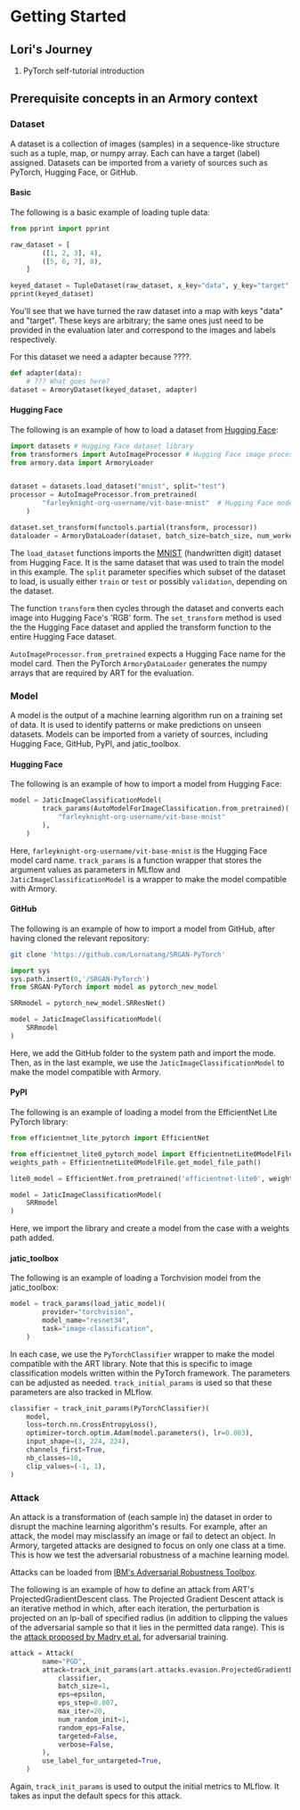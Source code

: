 # Getting Started

## Lori's Journey

1. PyTorch self-tutorial introduction



## Prerequisite concepts in an Armory context

### Dataset

A dataset is a collection of images (samples) in a sequence-like structure such
as a tuple, map, or numpy array. Each can have a target (label) assigned.
Datasets can be imported from a variety of sources such as PyTorch, Hugging
Face, or GitHub.

#### Basic

The following is a basic example of loading tuple data:

```python
from pprint import pprint

raw_dataset = [
        ([1, 2, 3], 4),
        ([5, 6, 7], 8),
    ]

keyed_dataset = TupleDataset(raw_dataset, x_key="data", y_key="target")
pprint(keyed_dataset)
```

You'll see that we have turned the raw dataset into a map with keys "data" and
"target". These keys are arbitrary; the same ones just need to be provided in
the evaluation later and correspond to the images and labels respectively.

For this dataset we need a adapter because ????.

```python
def adapter(data):
    # ??? What goes here?
dataset = ArmoryDataset(keyed_dataset, adapter)
```

#### Hugging Face

The following is an example of how to load a dataset from [Hugging Face][huggingface]:

```python
import datasets # Hugging Face dataset library
from transformers import AutoImageProcessor # Hugging Face image processor class
from armory.data import ArmoryLoader


dataset = datasets.load_dataset("mnist", split="test")
processor = AutoImageProcessor.from_pretrained(
        "farleyknight-org-username/vit-base-mnist"  # Hugging Face model card
    )

dataset.set_transform(functools.partial(transform, processor))
dataloader = ArmoryDataLoader(dataset, batch_size=batch_size, num_workers=5)
```

The `load_dataset` functions imports the [MNIST][mnist] (handwritten digit)
dataset from Hugging Face. It is the same dataset that was used to train the
model in this example. The `split` parameter specifies which subset of the
dataset to load, is usually either `train` or `test` or possibly `validation`,
depending on the dataset.

The function `transform` then cycles through the dataset and converts each image
into Hugging Face's 'RGB' form. The `set_transform` method is used the the
Hugging Face dataset and applied the transform function to the entire Hugging
Face dataset.

`AutoImageProcessor.from_pretrained` expects a Hugging Face name for the model
card. Then the PyTorch `ArmoryDataLoader` generates the numpy arrays that are
required by ART for the evaluation.

[huggingface]: https://huggingface.co/
[mnist]: https://huggingface.co/datasets/mnist

### Model

A model is the output of a machine learning algorithm run on a training set of
data. It is used to identify patterns or make predictions on unseen datasets.
Models can be imported from a variety of sources, including Hugging Face,
GitHub, PyPI, and jatic_toolbox.

#### Hugging Face

The following is an example of how to import a model from Hugging Face:
```python
model = JaticImageClassificationModel(
        track_params(AutoModelForImageClassification.from_pretrained)(
            "farleyknight-org-username/vit-base-mnist"
        ),
    )
```
Here, `farleyknight-org-username/vit-base-mnist` is the Hugging Face model card
name. `track_params` is a function wrapper that stores the argument values as
parameters in MLflow and `JaticImageClassificationModel` is a wrapper to make
the model compatible with Armory.

#### GitHub

The following is an example of how to import a model from GitHub, after having
cloned the relevant repository:

```bash
git clone 'https://github.com/Lornatang/SRGAN-PyTorch'
```

```python
import sys
sys.path.insert(0,'/SRGAN-PyTorch')
from SRGAN-PyTorch import model as pytorch_new_model

SRRmodel = pytorch_new_model.SRResNet()

model = JaticImageClassificationModel(
    SRRmodel
)
```
Here, we add the GitHub folder to the system path and import the mode. Then, as
in the last example, we use the `JaticImageClassificationModel` to make the
model compatible with Armory.

#### PyPI

The following is an example of loading a model from the EfficientNet Lite
PyTorch library:

```python
from efficientnet_lite_pytorch import EfficientNet

from efficientnet_lite0_pytorch_model import EfficientnetLite0ModelFile
weights_path = EfficientnetLite0ModelFile.get_model_file_path()

lite0_model = EfficientNet.from_pretrained('efficientnet-lite0', weights_path = weights_path )

model = JaticImageClassificationModel(
    SRRmodel
)
```
Here, we import the library and create a model from the case with a weights path
added.

#### jatic_toolbox

The following is an example of loading a Torchvision model from the jatic_toolbox:

```python
model = track_params(load_jatic_model)(
        provider="torchvision",
        model_name="resnet34",
        task="image-classification",
    )
```


In each case, we use the `PyTorchClassifier` wrapper to make the model
compatible with the ART library. Note that this is specific to image
classification models written within the PyTorch framework. The parameters can
be adjusted as needed. `track_initial_params` is used so that these parameters
are also tracked in MLflow.

```python
classifier = track_init_params(PyTorchClassifier)(
    model,
    loss=torch.nn.CrossEntropyLoss(),
    optimizer=torch.optim.Adam(model.parameters(), lr=0.003),
    input_shape=(3, 224, 224),
    channels_first=True,
    nb_classes=10,
    clip_values=(-1, 1),
)
```

### Attack

An attack is a transformation of (each sample in) the dataset in order to
disrupt the machine learning algorithm's results. For example, after an attack,
the model may misclassify an image or fail to detect an object. In Armory,
targeted attacks are designed to focus on only one class at a time. This is how
we test the adversarial robustness of a machine learning model.

Attacks can be loaded from [IBM's Adversarial Robustness Toolbox][art].

The following is an example of how to define an attack from ART's
ProjectedGradientDescent class. The Projected Gradient Descent attack is an
iterative method in which, after each iteration, the perturbation is projected
on an lp-ball of specified radius (in addition to clipping the values of the
adversarial sample so that it lies in the permitted data range). This is the
[attack proposed by Madry et al.][paper] for adversarial training.
```python
attack = Attack(
        name="PGD",
        attack=track_init_params(art.attacks.evasion.ProjectedGradientDescent)(
            classifier,
            batch_size=1,
            eps=epsilon,
            eps_step=0.007,
            max_iter=20,
            num_random_init=1,
            random_eps=False,
            targeted=False,
            verbose=False,
        ),
        use_label_for_untargeted=True,
    )
```
Again, `track_init_params` is used to output the initial metrics to MLflow. It
takes as input the default specs for this attack.

[art]: https://github.com/Trusted-AI/adversarial-robustness-toolbox
[paper]: https://arxiv.org/abs/1706.06083

